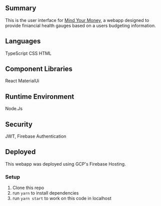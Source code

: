 ## Summary
This is the user interface for [Mind Your Money](https://mind-your-money-webapp.web.app/), a webapp designed to provide finiancial health gauges based on a users budgeting information.

## Languages
TypeScript
CSS
HTML

## Component Libraries
React
MaterialUi

## Runtime Environment 
Node.Js

## Security
JWT, Firebase Authentication

## Deployed
This webapp was deployed using GCP's Firebase Hosting. 

### Setup
1. Clone this repo
2. run `yarn` to install dependencies 
3. run `yarn start` to work on this code in localhost
